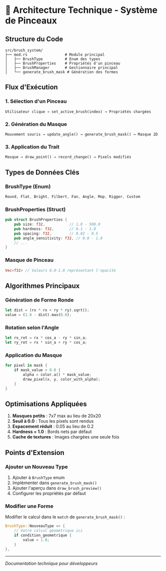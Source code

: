 # 🔧 Architecture Technique - Système de Pinceaux

## Structure du Code

```
src/brush_system/
├── mod.rs                 # Module principal
│   ├── BrushType          # Enum des types
│   ├── BrushProperties    # Propriétés d'un pinceau
│   ├── BrushManager       # Gestionnaire principal
│   └── generate_brush_mask # Génération des formes
```

## Flux d'Exécution

### 1. Sélection d'un Pinceau
```
Utilisateur clique → set_active_brush(index) → Propriétés chargées
```

### 2. Génération du Masque
```
Mouvement souris → update_angle() → generate_brush_mask() → Masque 2D
```

### 3. Application du Trait
```
Masque → draw_point() → record_change() → Pixels modifiés
```

## Types de Données Clés

### BrushType (Enum)
```rust
Round, Flat, Bright, Filbert, Fan, Angle, Mop, Rigger, Custom
```

### BrushProperties (Struct)
```rust
pub struct BrushProperties {
    pub size: f32,           // 1.0 - 500.0
    pub hardness: f32,       // 0.1 - 1.0  
    pub spacing: f32,        // 0.02 - 0.5
    pub angle_sensitivity: f32, // 0.0 - 1.0
    // ...
}
```

### Masque de Pinceau
```rust
Vec<f32> // Valeurs 0.0-1.0 représentant l'opacité
```

## Algorithmes Principaux

### Génération de Forme Ronde
```rust
let dist = (rx * rx + ry * ry).sqrt();
value = (1.0 - dist).max(0.0);
```

### Rotation selon l'Angle
```rust
let rx_rot = rx * cos_a - ry * sin_a;
let ry_rot = rx * sin_a + ry * cos_a;
```

### Application du Masque
```rust
for pixel in mask {
    if mask_value > 0.0 {
        alpha = color.a() * mask_value;
        draw_pixel(x, y, color_with_alpha);
    }
}
```

## Optimisations Appliquées

1. **Masques petits** : 7x7 max au lieu de 20x20
2. **Seuil à 0.0** : Tous les pixels sont rendus
3. **Espacement réduit** : 0.05 au lieu de 0.2
4. **Hardness = 1.0** : Bords nets par défaut
5. **Cache de textures** : Images chargées une seule fois

## Points d'Extension

### Ajouter un Nouveau Type
1. Ajouter à `BrushType` enum
2. Implémenter dans `generate_brush_mask()`
3. Ajouter l'aperçu dans `draw_brush_preview()`
4. Configurer les propriétés par défaut

### Modifier une Forme
Modifier le calcul dans le `match` de `generate_brush_mask()` :
```rust
BrushType::NouveauType => {
    // Votre calcul géométrique ici
    if condition_geometrique {
        value = 1.0;
    }
},
```

---
*Documentation technique pour développeurs*
